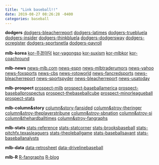 ```yaml
---
title: "Link baseball!!"
date: 2019-08-27 08:26:28 -0400
categories: baseball
---
```

**dodgers**
[dodgers-bleacherreport]
[dodgers-latimes]
[dodgers-truebluela]
[dodgers-insider]
[dodgers-thinkbluela]
[dodgers-dodgersway]
[dodgers-ocregister]
[dodgers-sportsnetla]
[dodgers-payroll]

**mlb-korea**
[kor-주경야덕]
[kor-yagongso]
[kor-suxism]
[kor-mlbkor]
[kor-coachround]

**mlb-news**
[news-mlb.com]
[news-espn]
[news-mlbtraderumors]
[news-yahoo]
[news-foxsports]
[news-cbs]
[news-rotoworld]
[news-fancredsports]
[news-bleacherreport]
[news-sportspyder]
[news-bleacherreport]
[news-usatoday]

**mlb-prospect**
[prospect-milb]
[prospect-baseballamerica]
[prospect-baseballprospectus]
[prospect-thebaseballcube]
[prospect-minorleagueball]
[prospect-stats]

**mlb-column&story**
[column&story-fansided]
[column&stroy-theringer]
[column&stroy-theplayerstribune]
[column&stroy-sbnation]
[column&stroy-si]
[column&thehardballtimes]
[column&stroy-fangraphs]

**mlb-stats**
[stats-reference]
[stats-statcorner]
[stats-brooksbaseball]
[stats-pitchfx.texasleaguers]
[stats-theoleballgame]
[stats-baseballsavant]
[stats-baseballanalysts]

**mlb-data**
[data-retrosheet]
[data-drivelinebaseball]

**mlb-R**
[R-fangraphs]
[R-blog]

[dodgers-bleacherreport]: https://bleacherreport.com/los-angeles-dodgers
[dodgers-latimes]: https://www.latimes.com/sports/dodgers
[dodgers-truebluela]: https://www.truebluela.com/
[dodgers-insider]: https://dodgers.mlblogs.com/
[dodgers-thinkbluela]: http://www.thinkbluela.com/
[dodgers-dodgersway]: https://dodgersway.com/
[dodgers-ocregister]: https://www.ocregister.com/sports/mlb/los-angeles-dodgers/
[dodgers-sportsnetla]: http://www.sportsnetla.com
[dodgers-payroll]: https://www.spotrac.com/mlb/los-angeles-dodgers/payroll/

[kor-주경야덕]: https://post.naver.com/my.nhn?memberNo=25448623
[kor-yagongso]: http://www.yagongso.com/
[kor-suxism]: http://suxism.com/
[kor-mlbkor]: http://mlb.mbcsportsplus.com/#07D0
[kor-coachround]: http://coachround.com/

[news-mlb.com]: https://www.mlb.com/
[news-espn]: http://www.espn.com/mlb/
[news-mlbtraderumors]: https://www.mlbtraderumors.com/
[news-yahoo]: https://sports.yahoo.com/mlb/
[news-foxsports]: http://www.foxsports.com/mlb
[news-cbs]: https://www.cbssports.com/mlb/
[news-rotoworld]: http://www.rotoworld.com/sports/mlb/baseball?ls=roto:mlb:gnav
[news-fancredsports]: https://fancredsports.com/Categories/baseball
[news-bleacherreport]: http://bleacherreport.com/mlb
[news-sportspyder]: http://sportspyder.com/sports/mlb/news
[news-bleacherreport]: http://bleacherreport.com/mlb
[news-usatoday]: https://www.usatoday.com/sports/mlb/

[prospect-milb]: https://www.milb.com/
[prospect-baseballamerica]: https://www.baseballamerica.com/
[prospect-baseballprospectus]: https://www.baseballprospectus.com
[prospect-thebaseballcube]: http://www.thebaseballcube.com/prospects/
[prospect-minorleagueball]: https://www.minorleagueball.com/
[prospect-stats]: https://www.mlb.com/prospects/stats

[column&story-fansided]: https://fansided.com/mlb/
[column&stroy-theringer]: https://www.theringer.com/mlb
[column&stroy-theplayerstribune]: https://www.theplayerstribune.com/en-us/sports/baseball
[column&stroy-sbnation]: https://www.sbnation.com/mlb
[column&stroy-si]: https://www.si.com/mlb
[column&thehardballtimes]: https://tht.fangraphs.com/
[column&stroy-fangraphs]: https://www.fangraphs.com/

[stats-reference]: http://www.baseball-reference.com/
[stats-statcorner]: http://www.statcorner.com/index.php
[stats-brooksbaseball]: http://www.brooksbaseball.net
[stats-pitchfx.texasleaguers]: http://pitchfx.texasleaguers.com/
[stats-theoleballgame]: http://www.theoleballgame.com
[stats-baseballsavant]: https://baseballsavant.mlb.com/about
[stats-baseballanalysts]: http://baseballanalysts.com/archives/fx_visualizatio_1/

[data-retrosheet]: https://www.retrosheet.org/game.html
[data-drivelinebaseball]: https://www.drivelinebaseball.com/

[R-fangraphs]: https://tht.fangraphs.com/tht-live/importing-data-into-r/
[R-blog]: https://cinema4dr12.tistory.com/1061?category=675738





